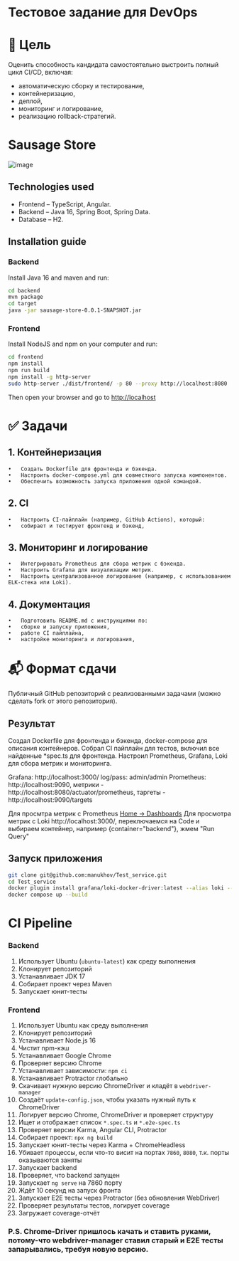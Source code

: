 # Тестовое задание для DevOps
# 🎯 Цель

Оценить способность кандидата самостоятельно выстроить полный цикл CI/CD, включая:
- автоматическую сборку и тестирование,
- контейнеризацию,
- деплой,
- мониторинг и логирование,
- реализацию rollback-стратегий.

# Sausage Store

![image](https://user-images.githubusercontent.com/9394918/121517767-69db8a80-c9f8-11eb-835a-e98ca07fd995.png)


## Technologies used

* Frontend – TypeScript, Angular.
* Backend  – Java 16, Spring Boot, Spring Data.
* Database – H2.

## Installation guide
### Backend

Install Java 16 and maven and run:

```bash
cd backend
mvn package
cd target
java -jar sausage-store-0.0.1-SNAPSHOT.jar
```

### Frontend

Install NodeJS and npm on your computer and run:

```bash
cd frontend
npm install
npm run build
npm install -g http-server
sudo http-server ./dist/frontend/ -p 80 --proxy http://localhost:8080
```

Then open your browser and go to [http://localhost](http://localhost)

# ✅ Задачи

## 1. Контейнеризация
	•	Создать Dockerfile для фронтенда и бэкенда.
	•	Настроить docker-compose.yml для совместного запуска компонентов.
	•	Обеспечить возможность запуска приложения одной командой.

## 2. CI
	•	Настроить CI-пайплайн (например, GitHub Actions), который:
	•	собирает и тестирует фронтенд и бэкенд,

## 3. Мониторинг и логирование
	•	Интегрировать Prometheus для сбора метрик с бэкенда.
	•	Настроить Grafana для визуализации метрик.
	•	Настроить централизованное логирование (например, с использованием ELK-стека или Loki).

## 4. Документация
	•	Подготовить README.md с инструкциями по:
	•	сборке и запуску приложения,
	•	работе CI пайплайна,
	•	настройке мониторинга и логирования,
# 📬 Формат сдачи
Публичный GitHub репозиторий с реализованными задачами (можно сделать fork от этого репозитория).

## Результат
Создал Dockerfile для фронтенда и бэкенда, docker-compose для описания контейнеров. Собрал CI пайплайн для тестов, включил все найденные *spec.ts для фронтенда. Настроил Prometheus, Grafana, Loki для сбора метрик и мониторинга.

Grafana: http://localhost:3000/ log/pass: admin/admin
Prometheus: http://localhost:9090, метрики - http://localhost:8080/actuator/prometheus, таргеты - http://localhost:9090/targets

Для просмтра метрик с Prometheus [Home -> Dashboards](http://localhost:3000/dashboards)
Для просмотра метрик с Loki http://localhost:3000/, переключаемся на Code и выбираем контейнер, например {container="backend"}, жмем "Run Query"

## Запуск приложения
```bash
git clone git@github.com:manukhov/Test_service.git
cd Test_service
docker plugin install grafana/loki-docker-driver:latest --alias loki --grant-all-permissions
docker compose up --build
```
#  CI Pipeline 

###  Backend
1. Использует Ubuntu (`ubuntu-latest`) как среду выполнения
3. Клонирует репозиторий 
4. Устанавливает JDK 17
5. Собирает проект через Maven
6. Запускает юнит-тесты
   
### Frontend
1. Использует Ubuntu как среду выполнения
2. Клонирует репозиторий
3. Устанавливает Node.js 16
4. Чистит npm-кэш
5. Устанавливает Google Chrome
6. Проверяет версию Chrome
7. Устанавливает зависимости: `npm ci`
8. Устанавливает Protractor глобально
9. Скачивает нужную версию ChromeDriver и кладёт в `webdriver-manager`
10. Создаёт `update-config.json`, чтобы указать нужный путь к ChromeDriver
11. Логирует версию Chrome, ChromeDriver и проверяет структуру
12. Ищет и отображает список `*.spec.ts` и `*.e2e-spec.ts`
13. Проверяет версии Karma, Angular CLI, Protractor
14. Собирает проект: `npx ng build`
15. Запускает юнит-тесты через Karma + ChromeHeadless
16. Убивает процессы, если что-то висит на портах `7860`, `8080`, т.к. порты оказываются заняты
17. Запускает backend
18. Проверяет, что backend запущен
19. Запускает `ng serve` на 7860 порту
20. Ждёт 10 секунд на запуск фронта
21. Запускает E2E тесты через Protractor (без обновления WebDriver)
22. Проверяет результаты тестов, логирует coverage
23. Загружает coverage-отчёт

### P.S. Chrome-Driver пришлось качать и ставить руками, потому-что webdriver-manager ставил старый и E2E тесты запарывались, требуя новую версию.
